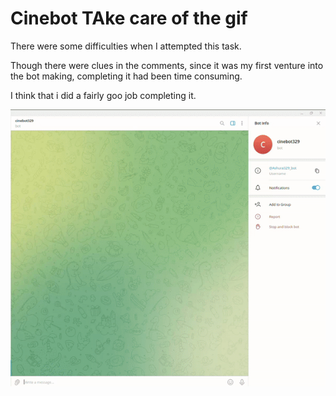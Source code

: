 # Cinebot TAke care of the gif
There were some difficulties when I attempted this task.

Though there were clues in the comments, since it was my first venture into the bot making, completing it had been time consuming.

I think that i did a fairly goo job completing it.

![BOT GIF](bot.gif)


